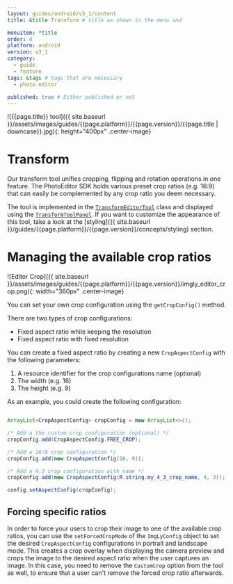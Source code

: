```yaml
---
layout: guides/android/v3_1/content
title: &title Transform # title as shown in the menu and 

menuitem: *title
order: 4
platform: android
version: v3_1
category: 
  - guide
  - feature
tags: &tags # tags that are necessary
  - photo editor 

published: true # Either published or not 
---
```


![{{page.title}} tool]({{ site.baseurl }}/assets/images/guides/{{page.platform}}/{{page.version}}/{{page.title | downcase}}.jpg){: height="400px" .center-image}

# Transform

Our transform tool unifies cropping, flipping and rotation operations in one feature. The PhotoEditor SDK holds various preset crop ratios (e.g. 16:9) that can easily be complemented by any crop ratio you deem necessary.

The tool is implemented in the [`TransformEditorTool`](https://static.photoeditorsdk.com/docs/android-v3/ly/img/android/sdk/tools/TransformEditorTool.html) class and displayed using the [`TransformToolPanel`](https://static.photoeditorsdk.com/docs/android-v3/ly/img/android/ui/panels/TransformToolPanel.html). If you want to customize the appearance of this tool, take a look at the [styling]({{ site.baseurl }}/guides/{{page.platform}}/{{page.version}}/concepts/styling) section.

# Managing the available crop ratios

![Editor Crop]({{ site.baseurl }}/assets/images/guides/{{page.platform}}/{{page.version}}/imgly_editor_crop.png){: width="360px" .center-image}

You can set your own crop configuration using the `getCropConfig()` method.

There are two types of crop configurations:

* Fixed aspect ratio while keeping the resolution
* Fixed aspect ratio with fixed resolution

You can create a fixed aspect ratio by creating a new `CropAspectConfig` with the following parameters:

1. A resource identifier for the crop configurations name (optional)
2. The width (e.g. 16)
3. The height (e.g. 9)

As an example, you could create the following configuration:

```java

ArrayList<CropAspectConfig> cropConfig = new ArrayList<>();

/* Add a the custom crop configuration (optional) */
cropConfig.add(CropAspectConfig.FREE_CROP);

/* Add a 16:9 crop configuration */
cropConfig.add(new CropAspectConfig(16, 9));

/* Add a 4:3 crop configuration with name */
cropConfig.add(new CropAspectConfig(R.string.my_4_3_crop_name, 4, 3));

config.setAspectConfig(cropConfig);
```

## Forcing specific ratios

In order to force your users to crop their image to one of the available crop ratios, you can use the `setForcedCropMode` of the `ImgLyConfig` object to set the desired `CropAspectConfig` configurations in portrait and landscape mode. This creates a crop overlay when displaying the camera preview and crops the image to the desired aspect ratio when the user captures an image. In this case, you need to remove the `CustomCrop` option from the tool as well, to ensure that a user can't remove the forced crop ratio afterwards.
